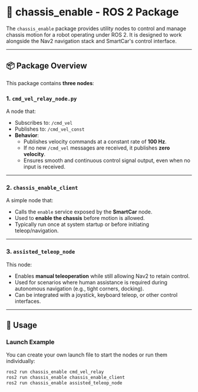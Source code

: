 # 🚗 chassis_enable - ROS 2 Package

The `chassis_enable` package provides utility nodes to control and manage chassis motion for a robot operating under ROS 2. It is designed to work alongside the Nav2 navigation stack and SmartCar's control interface.

---

## 📦 Package Overview

This package contains **three nodes**:

### 1. `cmd_vel_relay_node.py`

A node that:
- Subscribes to: `/cmd_vel`
- Publishes to: `/cmd_vel_const`
- **Behavior**:
  - Publishes velocity commands at a constant rate of **100 Hz**.
  - If no new `/cmd_vel` messages are received, it publishes **zero velocity**.
  - Ensures smooth and continuous control signal output, even when no input is received.

---

### 2. `chassis_enable_client`

A simple node that:
- Calls the `enable` service exposed by the **SmartCar** node.
- Used to **enable the chassis** before motion is allowed.
- Typically run once at system startup or before initiating teleop/navigation.

---

### 3. `assisted_teleop_node`

This node:
- Enables **manual teleoperation** while still allowing Nav2 to retain control.
- Used for scenarios where human assistance is required during autonomous navigation (e.g., tight corners, docking).
- Can be integrated with a joystick, keyboard teleop, or other control interfaces.

---

## 🔧 Usage

### Launch Example

You can create your own launch file to start the nodes or run them individually:

```bash
ros2 run chassis_enable cmd_vel_relay
ros2 run chassis_enable chassis_enable_client
ros2 run chassis_enable assisted_teleop_node

